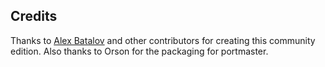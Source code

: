 ## Credits

Thanks to [Alex Batalov](https://github.com/alexbatalov/fallout2-ce) and other contributors for creating this community edition. Also thanks to Orson for the packaging for portmaster.

